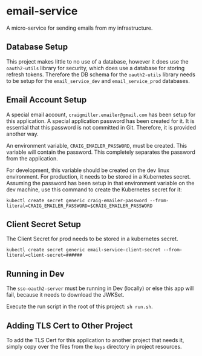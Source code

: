 # email-service

A micro-service for sending emails from my infrastructure.

## Database Setup

This project makes little to no use of a database, however it does use the `oauth2-utils` library for security, which does use a database for storing refresh tokens. Therefore the DB schema for the `oauth2-utils` library needs to be setup for the `email_service_dev` and `email_service_prod` databases.

## Email Account Setup

A special email account, `craigmiller.emailer@gmail.com` has been setup for this application. A special application password has been created for it. It is essential that this password is not committed in Git. Therefore, it is provided another way.

An environment variable, `CRAIG_EMAILER_PASSWORD`, must be created. This variable will contain the password. This completely separates the password from the application.

For development, this variable should be created on the dev linux environment. For production, it needs to be stored in a Kubernetes secret. Assuming the password has been setup in that environment variable on the dev machine, use this command to create the Kubernetes secret for it:

```
kubectl create secret generic craig-emailer-password --from-literal=CRAIG_EMAILER_PASSWORD=$CRAIG_EMAILER_PASSWORD
```

## Client Secret Setup

The Client Secret for prod needs to be stored in a kubernetes secret.

```
kubectl create secret generic email-service-client-secret --from-literal=client-secret=######
```

## Running in Dev

The `sso-oauth2-server` must be running in Dev (locally) or else this app will fail, because it needs to download the JWKSet.

Execute the run script in the root of this project: `sh run.sh`.

## Adding TLS Cert to Other Project

To add the TLS Cert for this application to another project that needs it, simply copy over the files from the `keys` directory in project resources.
